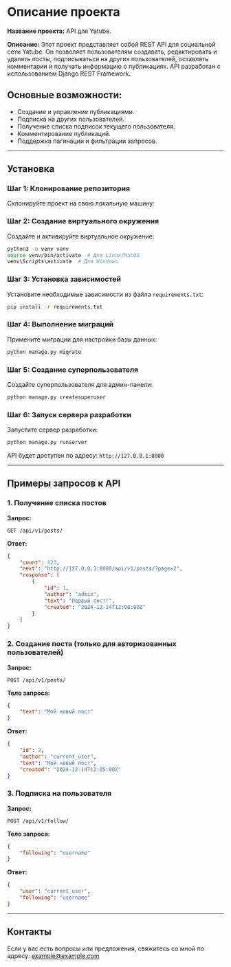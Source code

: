 # Описание проекта

**Название проекта:** API для Yatube.

**Описание:**
Этот проект представляет собой REST API для социальной сети Yatube. Он позволяет пользователям создавать, редактировать и удалять посты, подписываться на других пользователей, оставлять комментарии и получать информацию о публикациях. API разработан с использованием Django REST Framework.

## Основные возможности:
- Создание и управление публикациями.
- Подписка на других пользователей.
- Получение списка подписок текущего пользователя.
- Комментирование публикаций.
- Поддержка пагинации и фильтрации запросов.

---

## Установка

### Шаг 1: Клонирование репозитория
Склонируйте проект на свою локальную машину:

### Шаг 2: Создание виртуального окружения
Создайте и активируйте виртуальное окружение:
```bash
python3 -m venv venv
source venv/bin/activate  # Для Linux/MacOS
venv\Scripts\activate  # Для Windows
```

### Шаг 3: Установка зависимостей
Установите необходимые зависимости из файла `requirements.txt`:
```bash
pip install -r requirements.txt
```

### Шаг 4: Выполнение миграций
Примените миграции для настройки базы данных:
```bash
python manage.py migrate
```

### Шаг 5: Создание суперпользователя
Создайте суперпользователя для админ-панели:
```bash
python manage.py createsuperuser
```

### Шаг 6: Запуск сервера разработки
Запустите сервер разработки:
```bash
python manage.py runserver
```

API будет доступен по адресу: `http://127.0.0.1:8000`

---

## Примеры запросов к API

### 1. Получение списка постов
**Запрос:**
```http
GET /api/v1/posts/
```
**Ответ:**
```json
{
    "count": 123,
    "next": "http://127.0.0.1:8000/api/v1/posts/?page=2",
    "response": [
        {
            "id": 1,
            "author": "admin",
            "text": "Первый пост!",
            "created": "2024-12-14T12:00:00Z"
        }
    ]
}
```

### 2. Создание поста (только для авторизованных пользователей)
**Запрос:**
```http
POST /api/v1/posts/
```
**Тело запроса:**
```json
{
    "text": "Мой новый пост"
}
```
**Ответ:**
```json
{
    "id": 2,
    "author": "current_user",
    "text": "Мой новый пост",
    "created": "2024-12-14T12:05:00Z"
}
```

### 3. Подписка на пользователя
**Запрос:**
```http
POST /api/v1/follow/
```
**Тело запроса:**
```json
{
    "following": "username"
}
```
**Ответ:**
```json
{
    "user": "current_user",
    "following": "username"
}
```

---

## Контакты
Если у вас есть вопросы или предложения, свяжитесь со мной по адресу: example@example.com

